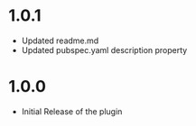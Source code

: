 # 1.0.1

* Updated readme.md
* Updated pubspec.yaml description property

# 1.0.0

* Initial Release of the plugin